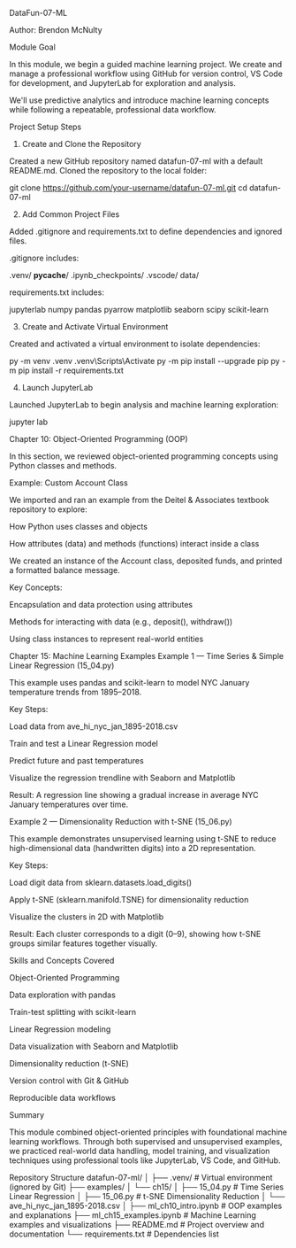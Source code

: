 DataFun-07-ML

Author: Brendon McNulty

Module Goal

In this module, we begin a guided machine learning project. We create and manage a professional workflow using GitHub for version control, VS Code for development, and JupyterLab for exploration and analysis.

We'll use predictive analytics and introduce machine learning concepts while following a repeatable, professional data workflow.

Project Setup Steps
1. Create and Clone the Repository

Created a new GitHub repository named datafun-07-ml with a default README.md.
Cloned the repository to the local folder:

git clone https://github.com/your-username/datafun-07-ml.git
cd datafun-07-ml

2. Add Common Project Files

Added .gitignore and requirements.txt to define dependencies and ignored files.

.gitignore includes:

.venv/
__pycache__/
.ipynb_checkpoints/
.vscode/
data/


requirements.txt includes:

jupyterlab
numpy
pandas
pyarrow
matplotlib
seaborn
scipy
scikit-learn

3. Create and Activate Virtual Environment

Created and activated a virtual environment to isolate dependencies:

py -m venv .venv
.venv\Scripts\Activate
py -m pip install --upgrade pip
py -m pip install -r requirements.txt

4. Launch JupyterLab

Launched JupyterLab to begin analysis and machine learning exploration:

jupyter lab

Chapter 10: Object-Oriented Programming (OOP)

In this section, we reviewed object-oriented programming concepts using Python classes and methods.

Example: Custom Account Class

We imported and ran an example from the Deitel & Associates textbook repository to explore:

How Python uses classes and objects

How attributes (data) and methods (functions) interact inside a class

We created an instance of the Account class, deposited funds, and printed a formatted balance message.

Key Concepts:

Encapsulation and data protection using attributes

Methods for interacting with data (e.g., deposit(), withdraw())

Using class instances to represent real-world entities

Chapter 15: Machine Learning Examples
Example 1 — Time Series & Simple Linear Regression (15_04.py)

This example uses pandas and scikit-learn to model NYC January temperature trends from 1895–2018.

Key Steps:

Load data from ave_hi_nyc_jan_1895-2018.csv

Train and test a Linear Regression model

Predict future and past temperatures

Visualize the regression trendline with Seaborn and Matplotlib

Result:
A regression line showing a gradual increase in average NYC January temperatures over time.

Example 2 — Dimensionality Reduction with t-SNE (15_06.py)

This example demonstrates unsupervised learning using t-SNE to reduce high-dimensional data (handwritten digits) into a 2D representation.

Key Steps:

Load digit data from sklearn.datasets.load_digits()

Apply t-SNE (sklearn.manifold.TSNE) for dimensionality reduction

Visualize the clusters in 2D with Matplotlib

Result:
Each cluster corresponds to a digit (0–9), showing how t-SNE groups similar features together visually.

Skills and Concepts Covered

Object-Oriented Programming

Data exploration with pandas

Train-test splitting with scikit-learn

Linear Regression modeling

Data visualization with Seaborn and Matplotlib

Dimensionality reduction (t-SNE)

Version control with Git & GitHub

Reproducible data workflows

Summary

This module combined object-oriented principles with foundational machine learning workflows.
Through both supervised and unsupervised examples, we practiced real-world data handling, model training, and visualization techniques using professional tools like JupyterLab, VS Code, and GitHub.

Repository Structure
datafun-07-ml/
│
├── .venv/                      # Virtual environment (ignored by Git)
├── examples/
│   └── ch15/
│       ├── 15_04.py            # Time Series Linear Regression
│       ├── 15_06.py            # t-SNE Dimensionality Reduction
│       └── ave_hi_nyc_jan_1895-2018.csv
│
├── ml_ch10_intro.ipynb         # OOP examples and explanations
├── ml_ch15_examples.ipynb      # Machine Learning examples and visualizations
├── README.md                   # Project overview and documentation
└── requirements.txt            # Dependencies list

